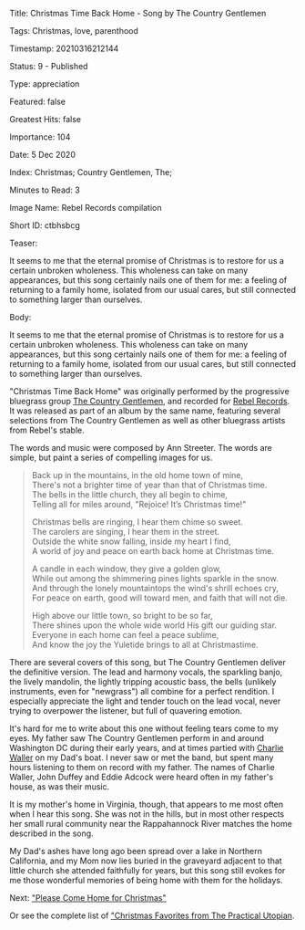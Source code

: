 Title:  Christmas Time Back Home - Song by The Country Gentlemen

Tags:   Christmas, love, parenthood

Timestamp: 20210316212144

Status: 9 - Published

Type:   appreciation

Featured: false

Greatest Hits: false

Importance: 104

Date:   5 Dec 2020

Index:  Christmas; Country Gentlemen, The; 

Minutes to Read: 3

Image Name: Rebel Records compilation

Short ID: ctbhsbcg

Teaser: 

It seems to me that the eternal promise of Christmas is to restore for us a certain unbroken wholeness. This wholeness can take on many appearances, but this song certainly nails one of them for me: a feeling of returning to a family home, isolated from our usual cares, but still connected to something larger than ourselves.


Body: 

It seems to me that the eternal promise of Christmas is to restore for us a certain unbroken wholeness. This wholeness can take on many appearances, but this song certainly nails one of them for me: a feeling of returning to a family home, isolated from our usual cares, but still connected to something larger than ourselves. 

"Christmas Time Back Home" was originally performed by the progressive bluegrass group [The Country Gentlemen][tcg], and recorded for [Rebel Records][rr]. It was released as part of an album by the same name, featuring several selections from The Country Gentlemen as well as other bluegrass artists from Rebel's stable. 

The words and music were composed by Ann Streeter. The words are simple, but paint a series of compelling images for us. 

> Back up in the mountains, in the old home town of mine,  
> There's not a brighter time of year than that of Christmas time.  
> The bells in the little church, they all begin to chime,  
> Telling all for miles around, "Rejoice! It’s Christmas time!"  
>   
> Christmas bells are ringing, I hear them chime so sweet.  
> The carolers are singing, I hear them in the street.  
> Outside the white snow falling, inside my heart I find,  
> A world of joy and peace on earth back home at Christmas time.  
>   
> A candle in each window, they give a golden glow,  
> While out among the shimmering pines lights sparkle in the snow.  
> And through the lonely mountaintops the wind's shrill echoes cry,  
> For peace on earth, good will toward men, and faith that will not die.  
>   
> High above our little town, so bright to be so far,  
> There shines upon the whole wide world His gift our guiding star.  
> Everyone in each home can feel a peace sublime,  
> And know the joy the Yuletide brings to all at Christmastime.  

There are several covers of this song, but The Country Gentlemen deliver the definitive version. The lead and harmony vocals, the  sparkling banjo, the lively mandolin, the lightly tripping acoustic bass, the bells (unlikely instruments, even for "newgrass") all combine for a perfect rendition. I especially appreciate the light and tender touch on the lead vocal, never trying to overpower the listener, but full of quavering emotion.  

It's hard for me to write about this one without feeling tears come to my eyes. My father saw The Country Gentlemen perform in and around Washington DC during their early years, and at times partied with [Charlie Waller][cw] on my Dad's boat. I never saw or met the band, but spent many hours listening to them on record with my father. The names of Charlie Waller, John Duffey and Eddie Adcock were heard often in my father's house, as was their music. 

It is my mother's home in Virginia, though, that appears to me most often when I hear this song. She was not in the hills, but in most other respects her small rural community near the Rappahannock River matches the home described in the song. 

My Dad's ashes have long ago been spread over a lake in Northern California, and my Mom now lies buried in the graveyard adjacent to that little church she attended faithfully for years, but this song still evokes for me those wonderful memories of being home with them for the holidays. 

Next: ["Please Come Home for Christmas"](please-come-home-for-christmas.html)

Or see the complete list of ["Christmas Favorites from The Practical Utopian](christmas-favorites-from-the-practical-utopian.html).

[cw]: http://www.washingtonpost.com/wp-dyn/articles/A20455-2004Aug20.html
[rr]: https://en.wikipedia.org/wiki/Rebel_Records
[tcg]: https://en.wikipedia.org/wiki/The_Country_Gentlemen
